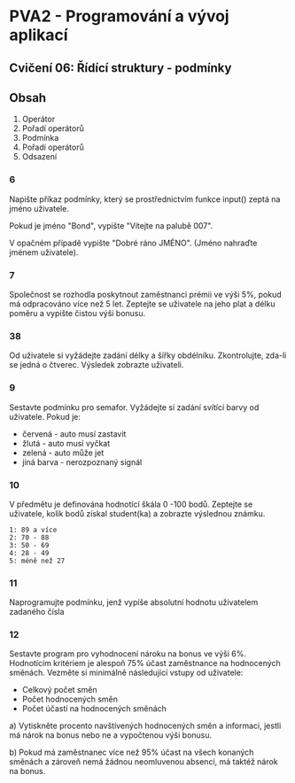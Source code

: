 # PVA2 - Programování a vývoj aplikací
## Cvičení 06: Řídící struktury - podmínky

## Obsah
1. Operátor
2. Pořadí operátorů
3. Podmínka
4. Pořadí operátorů
5. Odsazení

### 6
Napište příkaz podmínky, který se prostřednictvím funkce input() zeptá na jméno uživatele. 

Pokud je jméno "Bond", vypište "Vítejte na palubě 007". 

V opačném případě vypište "Dobré ráno JMÉNO". (Jméno nahraďte jménem uživatele).

### 7
Společnost se rozhodla poskytnout zaměstnanci prémii ve výši 5%, pokud má odpracováno více než 5 let.
Zeptejte se uživatele na jeho plat a délku poměru a vypište čistou výši bonusu.


### 38
Od uživatele si vyžádejte zadání délky a šířky obdélníku. Zkontrolujte, zda-li se jedná o čtverec. Výsledek zobrazte uživateli.

### 9
Sestavte podmínku pro semafor. Vyžádejte si zadání svítící barvy od uživatele. Pokud je:
* červená - auto musí zastavit
* žlutá - auto musí vyčkat
* zelená - auto může jet
* jiná barva - nerozpoznaný signál

### 10
V předmětu je definována hodnotící škála 0 -100 bodů. Zeptejte se uživatele, kolik bodů získal student(ka) a zobrazte výslednou známku.

```
1: 89 a více
2: 70 - 88
3: 50 - 69
4: 28 - 49
5: méně než 27
```

### 11
Naprogramujte podmínku, jenž vypíše absolutní hodnotu uživatelem zadaného čísla

### 12
Sestavte program pro vyhodnocení nároku na bonus ve výši 6%. Hodnotícím kritériem je alespoň 75% účast zaměstnance na hodnocených směnách.
Vezměte si minimálně následující vstupy od uživatele:

* Celkový počet směn
* Počet hodnocených směn
* Počet účastí na hodnocených směnách

a) Vytiskněte procento navštívených hodnocených směn a informaci, jestli má nárok na bonus nebo ne a vypočtenou výši bonusu.

b) Pokud má zaměstnanec více než 95% účast na všech konaných směnách a zároveň nemá žádnou neomluvenou absenci, má taktéž nárok na bonus.
